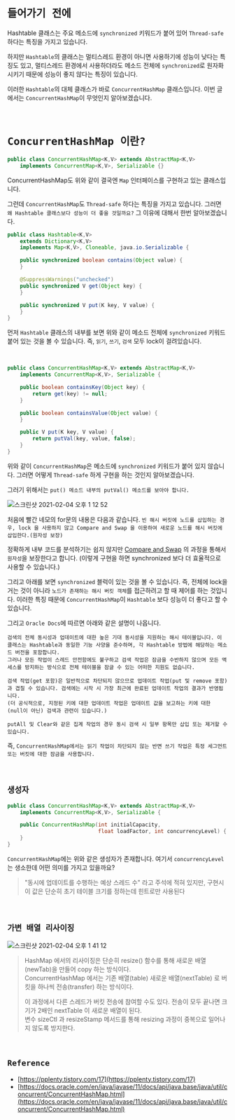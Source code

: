 # `들어가기 전에`

Hashtable 클래스는 주요 메소드에 `synchronized` 키워드가 붙어 있어 `Thread-safe` 하다는 특징을 가지고 있습니다. 

하지만 `Hashtable`의 클래스는 멀티스레드 환경이 아니면 사용하기에 성능이 낮다는 특징도 있고,
멀티스레드 환경에서 사용하더라도 메소드 전체에 `synchronized`로 원자화 시키기 때문에 성능이 좋지 않다는 특징이 있습니다.

이러한 `Hashtable`의 대체 클래스가 바로 `ConcurrentHashMap` 클래스입니다. 이번 글에서는 `ConcurrentHashMap`이 무엇인지 알아보겠습니다. 

<br>

# `ConcurrentHashMap 이란?`

```java
public class ConcurrentHashMap<K,V> extends AbstractMap<K,V>
    implements ConcurrentMap<K,V>, Serializable {}
```

ConcurrentHashMap도 위와 같이 결국엔 `Map` 인터페이스를 구현하고 있는 클래스입니다. 

그런데 `ConcurrentHashMap`도 `Thread-safe` 하다는 특징을 가지고 있습니다. 그러면 `왜 Hashtable 클래스보다 성능이 더 좋을 것일까요?`
그 이유에 대해서 한번 알아보겠습니다. 

```java
public class Hashtable<K,V>
    extends Dictionary<K,V>
    implements Map<K,V>, Cloneable, java.io.Serializable {

    public synchronized boolean contains(Object value) {
    }

    @SuppressWarnings("unchecked")
    public synchronized V get(Object key) {
    }

    public synchronized V put(K key, V value) {
    }
}
```

먼저 `Hashtable` 클래스의 내부를 보면 위와 같이 메소드 전체에 `synchronized` 키워드 붙어 있는 것을 볼 수 있습니다. 즉, `읽기`, `쓰기`, `검색` 모두 lock이 걸려있습니다. 

<br>

```java
public class ConcurrentHashMap<K,V> extends AbstractMap<K,V>
    implements ConcurrentMap<K,V>, Serializable {

    public boolean containsKey(Object key) {
        return get(key) != null;
    }

    public boolean containsValue(Object value) {
    }

    public V put(K key, V value) {
        return putVal(key, value, false);
    }
}
```

위와 같이 `ConcurrentHashMap`은 메소드에 `synchronized` 키워드가 붙어 있지 않습니다. 그러면 어떻게 `Thread-safe` 하게 구현을 하는 것인지 알아보겠습니다. 

그러기 위해서는 `put() 메소드 내부의 putVal() 메소드를 보아야 합니다.`

![스크린샷 2021-02-04 오후 1 12 52](https://user-images.githubusercontent.com/45676906/106844124-0f00f200-66eb-11eb-9756-48a115d8586c.png)

처음에 빨간 네모의 for문의 내용은 다음과 같습니다. `빈 해시 버킷에 노드를 삽입하는 경우, lock 을 사용하지 않고 Compare and Swap 을 이용하여 새로운 노드를 해시 버킷에 삽입한다.(원자성 보장)`

정확하게 내부 코드를 분석하기는 쉽지 않지만 [Compare and Swap](http://tutorials.jenkov.com/java-concurrency/compare-and-swap.html) 의 과정을 통해서 `원자성`을 보장한다고 합니다. (이렇게 구현을 하면 synchronized 보다 더 효율적으로 사용할 수 있습니다.)

그리고 아래를 보면 `synchronized` 블럭이 있는 것을 볼 수 있습니다. 즉, 전체에 lock을 거는 것이 아니라 `노드가 존재하는 해시 버킷 객체`를 접근하려고 할 때 제어를 하는 것입니다. 
이러한 특징 때문에 `ConcurrentHashMap`이 `Hashtable` 보다 성능이 더 좋다고 할 수 있습니다. 

그리고 `Oracle Docs`에 따르면 아래와 같은 설명이 나옵니다. 

```
검색의 전체 동시성과 업데이트에 대한 높은 기대 동시성을 지원하는 해시 테이블입니다. 이 클래스는 Hashtable과 동일한 기능 사양을 준수하며, 각 Hashtable 방법에 해당하는 메소드 버전을 포함합니다. 
그러나 모든 작업이 스레드 안전함에도 불구하고 검색 작업은 잠금을 수반하지 않으며 모든 액세스를 방지하는 방식으로 전체 테이블을 잠글 수 있는 어떠한 지원도 없습니다. 

검색 작업(get 포함)은 일반적으로 차단되지 않으므로 업데이트 작업(put 및 remove 포함)과 겹칠 수 있습니다. 검색에는 시작 시 가장 최근에 완료된 업데이트 작업의 결과가 반영됩니다. 
(더 공식적으로, 지정된 키에 대한 업데이트 작업은 업데이트 값을 보고하는 키에 대한 (null이 아닌) 검색과 관련이 있습니다.) 

putAll 및 Clear와 같은 집계 작업의 경우 동시 검색 시 일부 항목만 삽입 또는 제거할 수 있습니다. 
```

즉, `ConcurrentHashMap에서는 읽기 작업이 차단되지 않는 반면 쓰기 작업은 특정 세그먼트 또는 버킷에 대한 잠금을 사용합니다.`

<br>

## `생성자`

```java
public class ConcurrentHashMap<K,V> extends AbstractMap<K,V>
    implements ConcurrentMap<K,V>, Serializable {

    public ConcurrentHashMap(int initialCapacity,
                             float loadFactor, int concurrencyLevel) {
    }
}
```

`ConcurrentHashMap`에는 위와 같은 생성자가 존재합니다. 여기서 `concurrencyLevel`는 생소한데 어떤 의미를 가지고 있을까요?

> "동시에 업데이트를 수행하는 예상 스레드 수" 라고 주석에 적혀 있지만, 구현시 이 값은 단순히 초기 테이블 크기를 정하는데 힌트로만 사용된다

<br>

## `가변 배열 리사이징`

![스크린샷 2021-02-04 오후 1 41 12](https://user-images.githubusercontent.com/45676906/106845618-a6b40f80-66ee-11eb-878c-d1e3f1940b41.png)

> HashMap 에서의 리사이징은 단순히 resize() 함수를 통해 새로운 배열(newTab)을 만들어 copy 하는 방식이다. <br>
> ConcurrentHashMap 에서는 기존 배열(table) 새로운 배열(nextTable) 로 버킷을 하나씩 전송(transfer) 하는 방식이다. <br>
> 
> 이 과정에서 다른 스레드가 버킷 전송에 참여할 수도 있다. 전송이 모두 끝나면 크기가 2배인 nextTable 이 새로운 배열이 된다. <br>
> 변수 sizeCtl 과 resizeStamp 메서드를 통해 resizing 과정이 중복으로 일어나지 않도록 방지한다. <br>

<br>

## `Reference`

- [https://pplenty.tistory.com/17](https://pplenty.tistory.com/17)
- [https://docs.oracle.com/en/java/javase/11/docs/api/java.base/java/util/concurrent/ConcurrentHashMap.html](https://docs.oracle.com/en/java/javase/11/docs/api/java.base/java/util/concurrent/ConcurrentHashMap.html)
